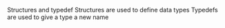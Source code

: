 Structures and typedef
Structures are used to define data types
Typedefs are used to give a type a new name
